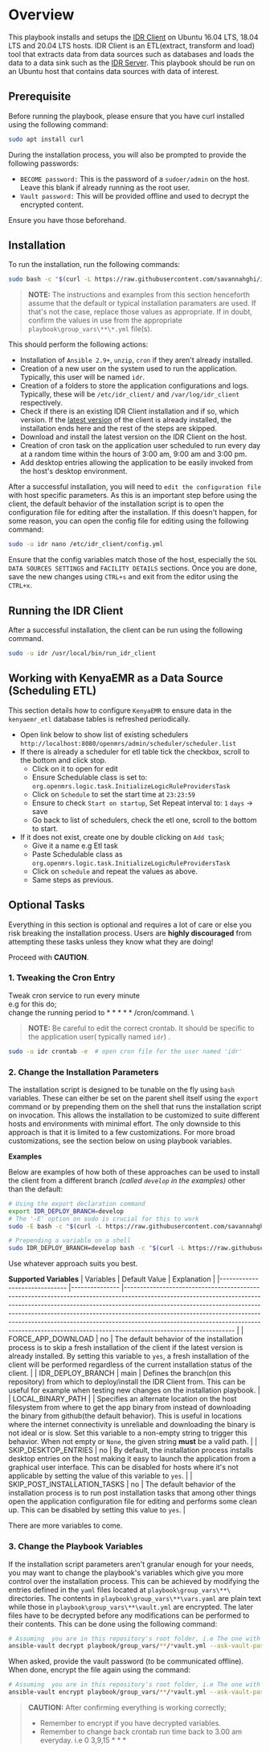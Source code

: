 # Overview
This playbook installs and setups the [IDR Client](https://github.com/savannahghi/idr-client) on Ubuntu 16.04 LTS, 18.04 LTS and 20.04 LTS hosts. IDR Client is an ETL(extract, transform and load) tool that extracts data from data sources such as databases and loads the data to a data sink such as the [IDR Server](https://github.com/savannahghi/idr-server). This playbook should be run on an Ubuntu host that contains data sources with data of interest.


## Prerequisite
Before running the playbook, please ensure that you have curl installed using the following command:
```bash
sudo apt install curl
```

During the installation process, you will also be prompted to provide the following passwords:
- `BECOME password:` This is the password of a `sudoer/admin` on the host. Leave this blank if already running as the root user.
- `Vault password:` This will be provided offline and used to decrypt the encrypted content.

Ensure you have those beforehand.


## Installation

To run the installation, run the following commands:

```bash
sudo bash -c "$(curl -L https://raw.githubusercontent.com/savannahghi/idr_client_deploy/main/install.sh)"
```

> **NOTE:** The instructions and examples from this section henceforth assume that the default or typical installation paramaters are used. If that's not the case, replace those values as appropriate. If in doubt, confirm the values in use from the appropriate `playbook\group_vars\**\*.yml` file(s). 

This should perform the following actions:
- Installation of `Ansible 2.9+`, `unzip`, `cron` if they aren't already installed.
- Creation of a new user on the system used to run the application. Typically, this user will be  named `idr`.
- Creation of a folders to store the application configurations and logs. Typically, these will be `/etc/idr_client/` and `/var/log/idr_client` respectively.
- Check if there is an existing IDR Client installation and if so, which version. If the [latest version](https://github.com/savannahghi/idr-client/releases) of the client is already installed, the installation ends here and the rest of the steps are skipped.
- Download and install the latest version on the IDR Client on the host.
- Creation of cron task on the application user scheduled to run every day at a random time within the hours of 3:00 am, 9:00 am and 3:00 pm.
- Add desktop entries allowing the application to be easily invoked from the host's desktop environment.

After a successful installation, you will need to `edit the configuration file` with host specific parameters. As this is an important step before using the client, the default behavior of the installation script is to open the configuration file for editing after the installation. If this doesn't happen, for some reason, you can open the config file for editing using the following command:

```bash
sudo -u idr nano /etc/idr_client/config.yml
```

Ensure that the config variables match those of the host, especially the `SQL DATA SOURCES SETTINGS` and `FACILITY DETAILS` sections. Once you are done, save the new changes using `CTRL+s`  and exit from the editor using the `CTRL+x`.


## Running the IDR Client
After a successful installation, the client can be run using the following command.

```bash
sudo -u idr /usr/local/bin/run_idr_client
```


## Working with KenyaEMR as a Data Source (Scheduling ETL)
This section details how to configure `KenyaEMR` to ensure data in the `kenyaemr_etl` database tables is refreshed periodically.
- Open link below to show list of existing schedulers
 `http://localhost:8080/openmrs/admin/scheduler/scheduler.list`
- If there is already a scheduler for etl table tick the checkbox, scroll to the bottom and click stop.
    - Click on it to open for edit
    - Ensure Schedulable class is set to: `org.openmrs.logic.task.InitializeLogicRuleProvidersTask`
    - Click on `Schedule` to set the start time at `23:23:59`
    - Ensure to check `Start on startup`, Set Repeat interval to: `1` `days` -> save
    - Go back to list of schedulers, check the etl one, scroll to the bottom to start.
- If it does not exist, create one by double clicking on `Add task`;
    - Give it a name e.g Etl task
    - Paste Schedulable class as `org.openmrs.logic.task.InitializeLogicRuleProvidersTask`
    - Click on `schedule` and repeat the values as above.
    - Same steps as previous.

## Optional Tasks
Everything in this section is optional and requires a lot of care or else you risk breaking the installation process. Users are **highly discouraged** from attempting these tasks unless they know what they are doing!

Proceed with **CAUTION**.

### 1. Tweaking the Cron Entry
Tweak cron service to run every minute \
e.g for this do; \
change the running period to  * * * * * /cron/command. \
> **NOTE:** Be careful to edit the correct crontab. It should be specific to the application user( typically named `idr`) .

```bash
sudo -u idr crontab -e  # open cron file for the user named 'idr'
```
### 2. Change the Installation Parameters
The installation script is designed to be tunable on the fly using `bash` variables. These can either be set on the parent shell itself using the `export` command or by prepending them on the shell that runs the installation script on invocation. This allows the installation to be customized to suite different hosts and environments with minimal effort. The only downside to this approach is that it is limited to a few customizations. For more broad customizations, see the section below on using playbook variables.

**Examples**

Below are examples of how both of these approaches can be used to install the client from a different branch *(called `develop` in the examples)* other than the default:

```bash
# Using the export declaration command
export IDR_DEPLOY_BRANCH=develop
# The '-E' option on sudo is crucial for this to work
sudo -E bash -c "$(curl -L https://raw.githubusercontent.com/savannahghi/idr_client_deploy/main/install.sh)"
```

```bash
# Prepending a variable on a shell
sudo IDR_DEPLOY_BRANCH=develop bash -c "$(curl -L https://raw.githubusercontent.com/savannahghi/idr_client_deploy/main/install.sh)"
```

Use whatever approach suits you best.

**Supported Variables**
| Variables                    	| Default Value 	| Explanation                                                                                                                                                                                                                                                                                                                                                                                                                            	|
|------------------------------	|---------------	|----------------------------------------------------------------------------------------------------------------------------------------------------------------------------------------------------------------------------------------------------------------------------------------------------------------------------------------------------------------------------------------------------------------------------------------	|
| FORCE_APP_DOWNLOAD           	| no            	| The default behavior of the installation process is to skip a fresh installation of the client if the latest version is already installed. By setting this variable to `yes`, a fresh installation of the client will be performed regardless of the current installation status of the client.                                                                                                                                        	|
| IDR_DEPLOY_BRANCH            	| main          	| Defines the branch(on this repository) from which to deploy/install the IDR Client from. This can be useful for example when testing new changes on the installation playbook.                                                                                                                                                                                                                                                         	|
| LOCAL_BINARY_PATH            	|               	| Specifies an alternate location on the host filesystem from where to get the app binary from instead of downloading the binary from github(the default behavior). This is useful in locations where the internet connectivity is unreliable and downloading the binary is not ideal or is slow. Set this variable to a non-empty string to trigger this behavior. When not empty or `None`, the given string **must** be a valid path. 	|
| SKIP_DESKTOP_ENTRIES         	| no            	| By default, the installation process installs desktop entries on the host making it easy to launch the application from a graphical user interface. This can be disabled for hosts where it's not applicable by setting the value of this variable to `yes`.                                                                                                                                                                           	|
| SKIP_POST_INSTALLATION_TASKS 	| no            	| The default behavior of the installation process is to run post installation tasks that among other things open the application configuration file for editing and performs some clean up. This can be disabled by setting this value to `yes`.                                                                                                                                                                                        	|

There are more variables to come.
### 3. Change the Playbook Variables

If the installation script parameters aren't granular enough for your needs, you may want to change the playbook's variables which give you more control over the installation process. This can be achieved by modifying the entries defined in the `yaml` files located at `playbook\group_vars\**\` directories. The contents in `playbook\group_vars\**\vars.yaml` are plain text while those in `playbook\group_vars\**\vault.yml` are encrypted. The later files have to be decrypted before any modifications can be performed to their contents. This can be done using the following command:

```bash
# Assuming  you are in this repository's root folder, i.e The one with the README.md file
ansible-vault decrypt playbook/group_vars/**/*vault.yml --ask-vault-pass 
```

When asked, provide the vault password (to be communicated offline). When done, encrypt the file again using the command:


```bash
# Assuming  you are in this repository's root folder, i.e The one with the README.md file
ansible-vault encrypt playbook/group_vars/**/*vault.yml --ask-vault-pass 
```

> **CAUTION:** After confirming everything is working correctly;
> - Remember to encrypt if you have decrypted variables.
> - Remember to change back crontab run time back to 3.00 am everyday. i.e  0 3,9,15 * * *

